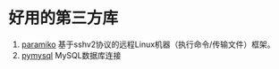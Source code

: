 
# 好用的第三方库

1. [paramiko](http://www.paramiko.org/)  基于sshv2协议的远程Linux机器（执行命令/传输文件）框架。
1. [pymysql](https://pypi.org/project/PyMySQL/)  MySQL数据库连接